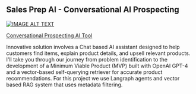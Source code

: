 ## Sales Prep AI - Conversational AI Prospecting



[![IMAGE ALT TEXT](http://img.youtube.com/vi/nEhKt0Fo0g0/0.jpg)](http://www.youtube.com/watch?v=nEhKt0Fo0g0 "AI Shopping Assistant - Built using LangGraph")


[Conversational Prospecting AI Tool](https://youtu.be/nEhKt0Fo0g0)

 
Innovative solution involves a Chat based AI assistant designed to help customers find items, explain product details, and upsell relevant products. I'll take you through our journey from problem identification to the development of a Minimum Viable Product (MVP) built with OpenAI GPT-4 and a vector-based self-querying retriever for accurate product recommendations. For this project we use Langraph agents and vector based RAG system that uses metadata filtering. 

